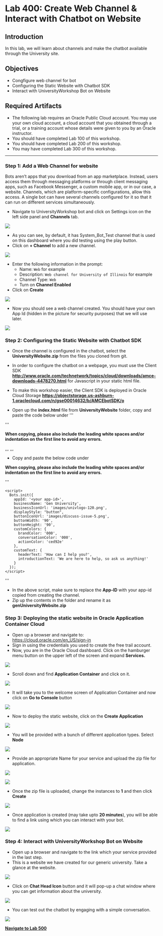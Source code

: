 # Lab 400: Create Web Channel & Interact with Chatbot on Website
## Introduction
In this lab, we will learn about channels and make the chatbot available through the University site.

## Objectives
- Congfigure web channel for bot
- Configuring the Static Website with Chatbot SDK 
- Interact with UniversityWorkshop Bot on Website

## Required Artifacts
- The following lab requires an Oracle Public Cloud account. You may use your own cloud account, a cloud account that you obtained through a trial, or a training account whose details were given to you by an Oracle instructor.
- You should have completed Lab 100 of this workshop.
- You should have completed Lab 200 of this workshop.
- You may have completed Lab 300 of this workshop.

---
### Step 1: Add a Web Channel for website
Bots aren’t apps that you download from an app marketplace. Instead, users access them through messaging platforms or through client messaging apps, such as Facebook Messenger, a custom mobile app, or in our case, a website. Channels, which are platform-specific configurations, allow this access. A single bot can have several channels configured for it so that it can run on different services simultaneously.

- Navigate to UniversityWorkshop bot and click on Settings icon on the left side panel and **Channels** tab.

![](./images/400/1.png)

- As you can see, by default, it has System_Bot_Test channel that is used on this dashboard where you did testing using the play button. 
- Click on **+ Channel** to add a new channel.

![](./images/400/2.png)

- Enter the following information in the prompt:
    - Name: `Web` for example
    - Description: `Web channel for University of Illinois` for example
    - Channel Type: `Web`
    - Turn on **Channel Enabled**
- Click on **Create**

![](./images/400/3.png)

- Now you should see a web channel created. You should have your own App Id (hidden in the picture for security purposes) that we will use later.

![](./images/400/4.png)

### Step 2: Configuring the Static Website with Chatbot SDK

- Once the channel is configured in the chatbot, select the **UniversityWebsite.zip** from the files you cloned from git.
- In order to configure the chatbot on a webpage, you must use the Client SDK **http://www.oracle.com/technetwork/topics/cloud/downloads/amce-downloads-4478270.html** for Javascript in your static html file.
- To make this workshop easier, the Client SDK is deployed in Oracle Cloud Storage **https://objectstorage.us-ashburn-1.oraclecloud.com/n/gse00014632/b/AMCEbotSDK/o**

- Open up the **index.html** file from **UniversityWebsite** folder, copy and paste the code below under 
'''
<!--Beginning of University Bot init script.-->
'''

**When copying, please also include the leading white spaces and/or indentation on the first line to avoid any errors.**

,,,
    <script>
      !function(e,t,n,r){
        function s(){
         try{
           var e;
            if((e="string"==typeof this.response?JSON.parse(this.response):this.response).url){
            var n=t.getElementsByTagName("script")[0],r=t.createElement("script");
            r.async=!0,r.src=e.url,n.parentNode.insertBefore(r,n)
          }
         }
         catch(e){}}var o,p,a,i=[],c=[];e[n]={init:function(){o=arguments;
          var e={then:function(t){
            return c.push({type:"t",next:t}),e
            } ,catch:function(t){return c.push({type:"c",next:t}),e}};
            return e},on:function(){
             i.push(arguments)},render:function(){p=arguments},destroy:function(){a=arguments}
            } ,e.__onWebMessengerHostReady__=function(t){
             if(delete e.__onWebMessengerHostReady__,e[n]=t,o)for(var r=t.init.apply(t,o),s=0;s<c.length;s++){
              var u=c[s];
               r="t"===u.type?r.then(u.next):r.catch(u.next)
               } p&&t.render.apply(t,p),a&&t.destroy.apply(t,a);
             for(s=0;s<i.length;s++)t.on.apply(t,i[s])};
             var u=new XMLHttpRequest;u.addEventListener("load",s),u.open("GET",r+"/loader.json",!0),u.responseType="json",u.send()
            }
         (window,document,"Bots", "https://objectstorage.us-ashburn-1.oraclecloud.com/n/gse00014632/b/AMCEbotSDK/o");
    </script>
,,,

- Copy and paste the below code under <!-- Beginning of bots Init Script -->

**When copying, please also include the leading white spaces and/or indentation on the first line to avoid any errors.**

'''

    <script>
      Bots.init({
        appId: '<your app-id>',
        businessName: 'Gen University',
        businessIconUrl: 'images/univlogo-120.png',
        displayStyle: "button",
        buttonIconUrl: 'images/discuss-issue-5.png',
        buttonWidth: '90',
        buttonHeight: '90',
        customColors: {
          brandColor: '000',
          conversationColor: '000',
          actionColor: 'ced92e'
        },
        customText: {
          headerText: 'How can I help you?',
          introductionText: 'We are here to help, so ask us anything!'
        }
      });
    </script>

'''

- In the above script, make sure to replace the **App-ID** with your app-id copied from creating the channel.
- Zip up the contents in the folder and rename it as **genUniversityWebsite.zip**


### Step 3: Deploying the static website in Oracle Application Container Cloud
- Open up a browser and navigate to: https://cloud.oracle.com/en_US/sign-in 
- Sign in using the credentials you used to create the free trail account.
- Now, you are in the Oracle Cloud dashboard. Click on the hamburger menu button on the upper left of the screen and expand **Services.**

![](./images/400/10.png)

- Scroll down and find **Application Container** and click on it.

![](./images/400/11.png)

- It will take you to the welcome screen of Application Container and now click on **Go to Console** button

![](./images/400/12.png)

- Now to deploy the static website, click on the **Create Application**

![](./images/400/13.png)

- You will be provided with a bunch of different application types. Select **Node**

![](./images/400/14.png)

- Provide an appropriate Name for your service and upload the zip file for application.

![](./images/400/15.png)

![](./images/400/16.png)

- Once the zip file is uploaded, change the instances to **1** and then click **Create**

![](./images/400/17.png)

- Once application is created (may take upto **20 minutes**), you will be able to find a link using which you can interact with your bot.

![](./images/400/18.png)

### Step 4: Interact with UniversityWorkshop Bot on Website
- Open up a browser and navigate to the link which your service provided in the last step.
- This is a website we have created for our generic university. Take a glance at the website. 

![](./images/400/19.png)

- Click on **Chat Head Icon** button and it will pop-up a chat window where you can get information about the university.

![](./images/400/20.png)

- You can test out the chatbot by engaging with a simple conversation.

![](./images/400/21.png)

**[Navigate to Lab 500](Lab500.md)**